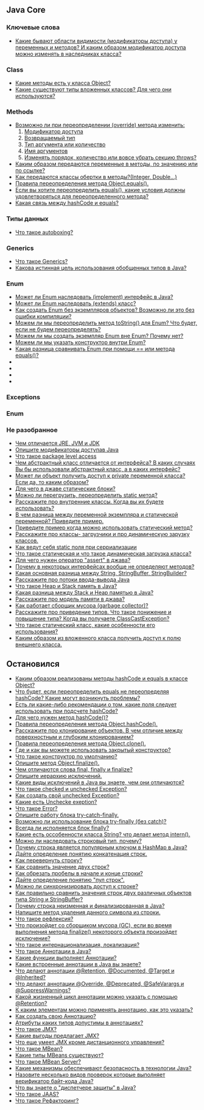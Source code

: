 ## Java Core

### Ключевые слова
- <a href="http://www.quizful.net/interview/java/access-modifiers">Какие бывают области видимости (модификаторы доступа) у переменных и методов? И каким образом модификатор доступа можно изменять в наследниках класса?</a>

### Class
- <a href="kakie_metody_est_u_klassa_object.md">Какие методы есть у класса Object?</a>
- <a href="kakie_sushhestvuyut_tipy_vlozhennyx_klassov.md">Какие существуют типы вложенных классов? Для чего они используются?</a>

### Methods
- <a href="vozmozhno_li_pri_pereopredelenii_(override)_metoda_izmenit.md">Возможно ли при переопределении (override) метода изменить:
    1) Модификатор доступа
    2) Возвращаемый тип
    3) Тип аргумента или количество
    4) Имя аргументов
    5) Изменять порядок, количество или вовсе убрать секцию throws?</a>
- <a href="kakim_obrazom_peredayutsya_peremennye_v_metody,_po_znacheniyu_ili_po_ssylke.md">Каким образом передаются переменные в методы, по значению или по ссылке?</a>
- <a href="kak_peredayutsya_klassy_obertki_v_metody_(integer,_double...).md">Как передаются классы обертки в методы?(Integer, Double...)</a>
- <a href="pravila_pereopredeleniya_metoda_object.equals().md">Правила переопределения метода Object.equals().</a>
- <a href="esli_vy_xotite_pereopredelit_equals(),_kakie_usloviya_dolzhny_udovletvoryatsya_dlya_pereopredelennogo_metoda.md">Если вы хотите переопределить equals(), какие условия должны удовлетворяться для переопределенного метода?</a>
- <a href="kakaya_svyaz_mezhdu_hashcode_i_equals.md">Какая связь между hashCode и equals?</a>


### Типы данных
- <a href="chto_takoe_autoboxing.md">Что такое autoboxing?</a> 

### Generics
- <a href="chto_takoe_generics.md">Что такое Generics?</a>
- <a href="kakova_istinnaya_cel_ispolzovaniya_obobshhennyx_tipov_v_java.md">Какова истинная цель использования обобщенных типов в Java?</a>

### Enum
- <a href="mozhet_li_enum_nasledovat_(implement)_interfejs_v_java.md">Может ли Enum наследовать (implement) интерфейс в Java?</a>
- <a href="mozhet_li_enum_nasledovat_(extends)_klass.md">Может ли Enum наследовать (extends) класс?</a>
- <a href="kak_sozdat_enum_bez_ekzemplyarov_obektov.md">Как создать Enum без экземпляров объектов? Возможно ли это без ошибки компиляции?</a>
- <a href="mozhem_li_my_pereopredelit_metod_tostring()_dlya_enum.md">Можем ли мы переопределить метод toString() для Enum? Что будет, если не будем переопределять?</a>
- <a href="mozhem_li_my_sozdat_ekzemplyar_enum_vne_enum.md">Можем ли мы создать экземпляр Enum вне Enum? Почему нет?</a>
- <a href="mozhem_li_my_ukazat_konstruktor_vnutri_enum.md">Можем ли мы указать конструктор внутри Enum?</a>
- <a href="kakaya_raznica_sravnivat_enum_pri_pomoshhi_==_ili_metoda_equals().md">Какая разница сравнивать Enum при помощи == или метода equals()?</a>
- <a href=""></a>
- <a href=""></a>
- <a href=""></a>
- <a href=""></a>

### Exceptions

### Enum


### Не разобранное

- <a href="%D0%A7%D0%B5%D0%BC%20%D0%BE%D1%82%D0%BB%D0%B8%D1%87%D0%B0%D0%B5%D1%82%D1%81%D1%8F%20JRE%2C%20JVM%2C%20JDK.md">Чем отличается JRE, JVM и JDK</a>
- <a href="%D0%9E%D0%BF%D0%B8%D1%88%D0%B8%D1%82%D0%B5%20%D0%BC%D0%BE%D0%B4%D0%B8%D1%84%D0%B8%D0%BA%D0%B0%D1%82%D0%BE%D1%80%D1%8B%20%D0%B4%D0%BE%D1%81%D1%82%D1%83%D0%BF%D0%B0%D0%B2%20Java.md">Опишите модификаторы доступав Java</a>
- <a href="%D0%A7%D1%82%D0%BE%20%D1%82%D0%B0%D0%BA%D0%BE%D0%B5%20package%20level%20access.md">Что такое package level access</a>
- <a href="%D0%A7%D0%B5%D0%BC%20%D0%B0%D0%B1%D1%81%D1%82%D1%80%D0%B0%D0%BA%D1%82%D0%BD%D1%8B%D0%B9%20%D0%BA%D0%BB%D0%B0%D1%81%D1%81%20%D0%BE%D1%82%D0%BB%D0%B8%D1%87%D0%B0%D0%B5%D1%82%D1%81%D1%8F%20%D0%BE%D1%82%20%D0%B8%D0%BD%D1%82%D0%B5%D1%80%D1%84%D0%B5%D0%B9%D1%81%D0%B0.md">Чем абстрактный класс отличается от интерфейса? В каких случаях Вы бы использовали абстрактный класс, а в каких интерфейс?</a>
- <a href="mozhet_li_obekt_poluchit_dostup_k_private_peremennoj_klassa?_esli_da,_to_kakim_obrazom?.md">Может ли объект получить доступ к private переменной класса? Если да, то каким образом?</a> 
- <a href="dlya_chego_v_java_staticheskie_bloki.md">Для чего в джаве статические блоки?</a> 
- <a href="mozhno_li_peregruzit_static_metod.md">Можно ли перегрузить, переопределить static метод?</a> 
- <a href="rasskazhite_pro_vnutrennie_klassy._kogda_vy_ix_budete_ispolzovat.md">Расскажите про внутренние классы. Когда вы их будете использовать?</a> 
- <a href="v_chem_raznica_mezhdu_peremennoj_ekzemplyara_i_staticheskoj_peremennoj_privedite_primer.md">В чем разница между переменной экземпляра и статической переменной? Приведите пример.</a> 
- <a href="privedite_primer_kogda_mozhno_ispolzovat_staticheskij_metod.md">Приведите пример когда можно использовать статический метод?</a> 
- <a href="rasskazhite_pro_klassy_zagruzchiki_i_pro_dinamicheskuyu_zaruzku_klassov.md">Расскажите про классы- загрузчики и про динамическую зарузку классов.</a> 
- <a href="kak_vedut_sebya_static_polya_pri_serrializacii.md">Как ведут себя static поля при серриализации</a>
- <a href="chto_takoe_staticheskaya_i_chto_takoe_dinamicheskaya_zagruzka_klassa.md">Что такое статическая и что такое динамическая загрузка класса?</a> 
- <a href="dlya_chego_nuzhen_operator_assert_v_dzhava.md">Для чего нужен оператор "assert" в джава?</a> 
- <a href="pochemu_v_nekotoryx_interfejsax_voobshhe_ne_opredelyayut_metodov.md">Почему в некоторых интерфейсах вообще не определяют методов?</a> 
- <a href="kakaya_osnovnaya_raznica_mezhdu_string_stringbuffer_stringbuilder.md">Какая основная разница между String, StringBuffer, StringBuilder?</a> 
- <a href="rasskazhite_pro_potoki_vvoda-vyvoda_java.md">Расскажите про потоки ввода-вывода Java</a> 
- <a href="chto_takoe_heap_i_stack_pamyat_v_java.md">Что такое Heap и Stack память в Java?</a>
- <a href="kakaya_raznica_mezhdu_stack_i_heap_pamyatyu_v_java.md">Какая разница между Stack и Heap памятью в Java?</a>
- <a href="rasskazhite_pro_model_pamyati_v_java.md">Расскажите про модель памяти в джава?</a>
- <a href="kak_rabotaet_sborshhik_musora.md">Как работает сборщик мусора (garbage collector)?</a>
- <a href="rasskazhite_pro_privedenie_tipov.md">Расскажите про приведение типов. Что такое понижение и повышение типа? Когда вы получаете ClassCastException?</a>
- <a href="chto_takoe_staticheskij_klass,_kakie_osobennosti_ego_ispolzovaniya.md">Что такое статический класс, какие особенности его использования?</a>
- <a href="kakim_obrazom_iz_vlozhennogo_klassa_poluchit_dostup_k_polyu_vneshnego_klassa.md">Каким образом из вложенного класса получить доступ к полю внешнего класса.</a>

Остановился
-

 
- <a href="">Каким образом реализованы методы hashCode и equals в классе Object?</a> 
- <a href="">Что будет, если переопределить equals не переопределяя hashCode? Какие могут возникнуть проблемы?</a> 
- <a href="">Есть ли какие-либо рекомендации о том, какие поля следует использовать при подсчете hashCode?</a> 
- <a href="">Для чего нужен метод hashCode()?</a> 
- <a href="">Правила переопределения метода Object.hashCode().</a> 
- <a href="">Расскажите про клонирование объектов. В чем отличие между поверхностным и глубоким клонированием?</a> 
- <a href="">Правила переопределения метода Object.clone().</a> 
- <a href="">Где и как вы можете использовать закрытый конструктор?</a> 
- <a href="">Что такое конструктор по умолчанию?</a> 
- <a href="">Опишите метод Object.finalize().</a> 
- <a href="">Чем отличаются слова final, finally и finalize?</a> 
- <a href="">Опишите иерархию исключений.</a> 
- <a href="">Какие виды исключений в Java вы знаете, чем они отличаются?</a> 
- <a href="">Что такое checked и unchecked Exception?</a> 
- <a href="">Как создать свой unchecked Exception?</a> 
- <a href="">Какие есть Unchecke exeption?</a> 
- <a href="">Что такое Error?</a> 
- <a href="">Опишите работу блока try-catch-finally.</a> 
- <a href="">Возможно ли использование блока try-finally (без catch)?</a> 
- <a href="">Всегда ли исполняется блок finally?</a> 
- <a href="">Какие есть оссобенности класса String? что делает метод intern().</a> 
- <a href="">Можно ли наследовать строковый тип, почему?</a> 
- <a href="">Почему строка является популярным ключом в HashMap в Java?</a> 
- <a href="">Дайте определение понятию конкатенация строк.</a> 
- <a href="">Как перевернуть строку?</a> 
- <a href="">Как сравнить значение двух строк?</a> 
- <a href="">Как обрезать пробелы в начале и конце строки?</a> 
- <a href="">Дайте определение понятию "пул строк".</a> 
- <a href="">Можно ли синхронизировать доступ к строке?</a> 
- <a href="">Как правильно сравнить значения строк двух различных объектов типа String и StringBuffer?</a> 
- <a href="">Почему строка неизменная и финализированная в Java?</a> 
- <a href="">Напишите метод удаления данного символа из строки.</a> 
- <a href="">Что такое рефлексия?</a> 
- <a href="">Что произойдет со сборщиком мусора (GC), если во время выполнения метода finalize() некоторого объекта произойдет исключение?</a> 
- <a href="">Что такое интернационализация, локализация?</a> 
- <a href="">Что такое Аннотации в Java?</a> 
- <a href="">Какие функции выполняет Аннотации?</a> 
- <a href="">Какие встроенные аннотации в Java вы знаете?</a> 
- <a href="">Что делают аннотации @Retention, @Documented, @Target и @Inherited?</a> 
- <a href="">Что делают аннотации @Override, @Deprecated, @SafeVarargs и @SuppressWarnings?</a> 
- <a href="">Какой жизненный цикл аннотации можно указать с помощью @Retention?</a> 
- <a href="">К каким элементам можно применять аннотацию, как это указать?</a> 
- <a href="">Как создать свою Аннотацию?</a> 
- <a href="">Атрибуты каких типов допустимы в аннотациях?</a> 
- <a href="">Что такое JMX?</a> 
- <a href="">Какие выгоды предлагает JMX?</a> 
- <a href="">Что еще умеет JMX кроме дистанционного управления?</a> 
- <a href="">Что такое MBean?</a> 
- <a href="">Какие типы MBeans существуют?</a> 
- <a href="">Что такое MBean Server?</a> 
- <a href="">Какие механизмы обеспечивают безопасность в технологии Java?</a> 
- <a href="">Назовите несколько видов проверок которые выполняет верификатор байт-кода Java?</a> 
- <a href="">Что вы знаете о "диспетчере защиты" в Java?</a> 
- <a href="">Что такое JAAS?</a> 
- <a href="">Что такое Рефакторинг?</a> 
